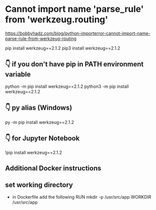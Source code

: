 # Cannot import name 'parse_rule' from 'werkzeug.routing'

https://bobbyhadz.com/blog/python-importerror-cannot-import-name-parse-rule-from-werkzeug-routing

pip install werkzeug==2.1.2
pip3 install werkzeug==2.1.2

## 👇️ if you don't have pip in PATH environment variable
python -m pip install werkzeug==2.1.2
python3 -m pip install werkzeug==2.1.2

## 👇️ py alias (Windows)
py -m pip install werkzeug==2.1.2

## 👇️ for Jupyter Notebook
!pip install werkzeug==2.1.2



## Additional Docker instructions 
## set working directory
- in Dockerfile add the following
RUN mkdir -p /usr/src/app
WORKDIR /usr/src/app
